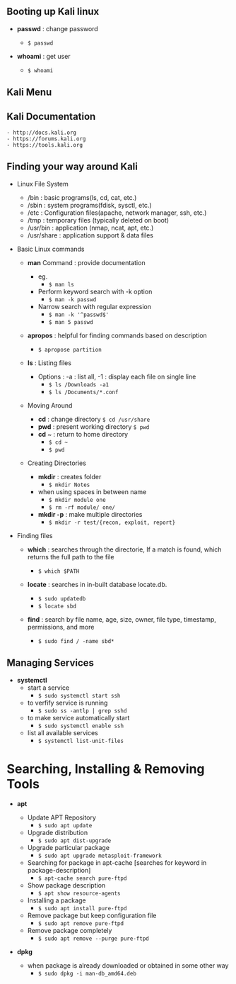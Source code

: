 
## Booting up Kali linux
- **passwd**  : change password
    - ``` $ passwd  ``` 
    
- **whoami** : get user
    - ```$ whoami```

## Kali Menu

## Kali Documentation
    - http://docs.kali.org
    - https://forums.kali.org
    - https://tools.kali.org

## Finding your way around Kali
- Linux File System
    * /bin : basic programs(ls, cd, cat, etc.)
    * /sbin : system programs(fdisk, sysctl, etc.)
    * /etc : Configuration files(apache, network manager, ssh, etc.)
    * /tmp : temporary files (typically deleted on boot)
    * /usr/bin : application (nmap, ncat, apt, etc.)
    * /usr/share : application support & data files

- Basic Linux commands
    * **man** Command : provide documentation
        - eg.
            - ``` $ man ls ```
        - Perform keyword search with -k option
            - ``` $ man -k passwd ```
        - Narrow search with regular expression
            - ``` $ man -k '^passwd$' ```
            - ``` $ man 5 passwd ```

    * **apropos** : helpful for finding commands based on description
        - ``` $ apropose partition ```
    
    * **ls** : Listing files 
        - Options : -a : list all, -1 : display each file on single line
            - ``` $ ls /Downloads -a1 ```
            - ``` $ ls /Documents/*.conf ```
    
    * Moving Around
        - **cd** : change directory
            ``` $ cd /usr/share ```
        - **pwd** : present working directory
            ``` $ pwd ```
        - **cd** ~ : return to home directory
            - ``` $ cd ~ ``` 
            - ``` $ pwd ```
    
    * Creating Directories
        - **mkdir** : creates folder
            - ``` $ mkdir Notes ```
        - when using spaces in between name 
            - ``` $ mkdir module one ```
            - ``` $ rm -rf module/ one/ ```
        - **mkdir -p** : make multiple directories
            - ``` $ mkdir -r test/{recon, exploit, report} ```
    
- Finding files 
    - **which** : searches through the directorie, If a match is found, which returns   the full path to the file
        - ``` $ which $PATH ```

    - **locate** : searches in in-built database locate.db. 
        - ``` $ sudo updatedb ```  
        - ``` $ locate sbd ```

    - **find** : search by file name, age, size, owner, file type, timestamp, permissions, and more
        - ``` $ sudo find / -name sbd* ```
        
## Managing Services
- **systemctl** 
    * start a service 
        - ``` $ sudo systemctl start ssh ```
    * to verfify service is running
        - ``` $ sudo ss -antlp | grep sshd ``` 
    * to make service automatically start
        - ``` $ sudo systemctl enable ssh ```
    * list all available services
        - ``` $ systemctl list-unit-files ```    
            
# Searching, Installing & Removing Tools
- **apt**
    - Update APT Repository
        - ``` $ sudo apt update ```
    - Upgrade distribution
        - ``` $ sudo apt dist-upgrade ```
    - Upgrade particular package
        - ``` $ sudo apt upgrade metasploit-framework ```
    - Searching for package in apt-cache [searches for keyword in package-description]
        - ``` $ apt-cache search pure-ftpd ```
    - Show package description
        - ``` $ apt show resource-agents ```
    - Installing a package
        - ``` $ sudo apt install pure-ftpd ```
    - Remove package but keep configuration file
        - ``` $ sudo apt remove pure-ftpd ```
    - Remove package completely
        - ``` $ sudo apt remove --purge pure-ftpd ```

- **dpkg** 
    - when package is already downloaded or obtained in some other way
        - ``` $ sudo dpkg -i man-db_amd64.deb ```  


        